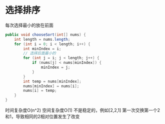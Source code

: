 # 选择排序

每次选择最小的放在前面

```java
public void chooseSort(int[] nums) {
    int length = nums.length;
    for (int i = 0; i < length; i++) {
        int minIndex = i;
        // 选择后面最小的
        for (int j = i; j < length; j++) {
            if (nums[j] < nums[minIndex]) {
                minIndex = j;
            }
        }
        int temp = nums[minIndex];
        nums[minIndex] = nums[i];
        nums[i] = temp;
    }
}
```
时间复杂度O(n^2)
空间复杂度O(1)
不是稳定的，例如[2,2,1]
第一次交换第一个2和1，导致相同的2相对位置发生了改变